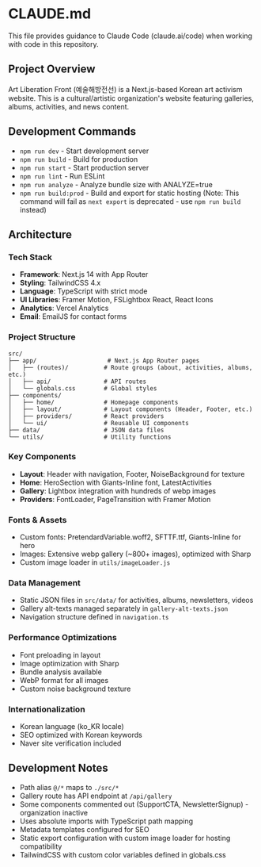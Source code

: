 # CLAUDE.md

This file provides guidance to Claude Code (claude.ai/code) when working with code in this repository.

## Project Overview

Art Liberation Front (예술해방전선) is a Next.js-based Korean art activism website. This is a cultural/artistic organization's website featuring galleries, albums, activities, and news content.

## Development Commands

- `npm run dev` - Start development server
- `npm run build` - Build for production 
- `npm run start` - Start production server
- `npm run lint` - Run ESLint
- `npm run analyze` - Analyze bundle size with ANALYZE=true
- `npm run build:prod` - Build and export for static hosting (Note: This command will fail as `next export` is deprecated - use `npm run build` instead)

## Architecture

### Tech Stack
- **Framework**: Next.js 14 with App Router
- **Styling**: TailwindCSS 4.x 
- **Language**: TypeScript with strict mode
- **UI Libraries**: Framer Motion, FSLightbox React, React Icons
- **Analytics**: Vercel Analytics
- **Email**: EmailJS for contact forms

### Project Structure
```
src/
├── app/                    # Next.js App Router pages
│   ├── (routes)/          # Route groups (about, activities, albums, etc.)
│   ├── api/               # API routes
│   └── globals.css        # Global styles
├── components/
│   ├── home/              # Homepage components
│   ├── layout/            # Layout components (Header, Footer, etc.)
│   ├── providers/         # React providers
│   └── ui/                # Reusable UI components
├── data/                  # JSON data files
└── utils/                 # Utility functions
```

### Key Components
- **Layout**: Header with navigation, Footer, NoiseBackground for texture
- **Home**: HeroSection with Giants-Inline font, LatestActivities
- **Gallery**: Lightbox integration with hundreds of webp images
- **Providers**: FontLoader, PageTransition with Framer Motion

### Fonts & Assets
- Custom fonts: PretendardVariable.woff2, SFTTF.ttf, Giants-Inline for hero
- Images: Extensive webp gallery (~800+ images), optimized with Sharp
- Custom image loader in `utils/imageLoader.js`

### Data Management
- Static JSON files in `src/data/` for activities, albums, newsletters, videos
- Gallery alt-texts managed separately in `gallery-alt-texts.json`
- Navigation structure defined in `navigation.ts`

### Performance Optimizations
- Font preloading in layout
- Image optimization with Sharp
- Bundle analysis available
- WebP format for all images
- Custom noise background texture

### Internationalization
- Korean language (ko_KR locale)
- SEO optimized with Korean keywords
- Naver site verification included

## Development Notes

- Path alias `@/*` maps to `./src/*`
- Gallery route has API endpoint at `/api/gallery`
- Some components commented out (SupportCTA, NewsletterSignup) - organization inactive
- Uses absolute imports with TypeScript path mapping
- Metadata templates configured for SEO
- Static export configuration with custom image loader for hosting compatibility
- TailwindCSS with custom color variables defined in globals.css